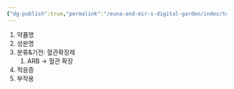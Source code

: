 ```yaml
---
{"dg-publish":true,"permalink":"/euna-and-mir-s-digital-garden/index/telmisartan-tesar-401/","tags":["template"]}
---
```


1. 약품명
2. 성분명
3. 분류&기전: 혈관확장제 
	1. ARB → 혈관 확장
4. 적응증
5. 부작용